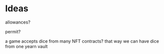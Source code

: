 # Ideas

allowances?

permit?

a game accepts dice from many NFT contracts? that way we can have dice from one yearn vault